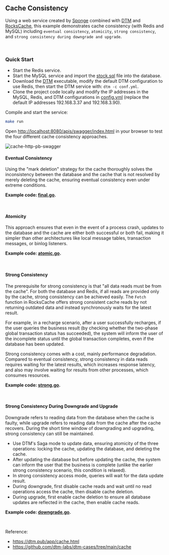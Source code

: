 ## Cache Consistency

Using a web service created by [Sponge](https://github.com/zhufuyi/sponge) combined with [DTM](https://github.com/dtm-labs/dtm) and [RocksCache](https://github.com/dtm-labs/rockscache), this example demonstrates cache consistency (with Redis and MySQL) including `eventual consistency`, `atomicity`, `strong consistency`, and `strong consistency during downgrade and upgrade`.

<br>

### Quick Start

- Start the Redis service.
- Start the MySQL service and import the [stock.sql](test/stock.sql) file into the database.
- Download the [DTM](https://github.com/dtm-labs/dtm/releases/tag/v1.19.0) executable, modify the default DTM configuration to use Redis, then start the DTM service with: `dtm -c conf.yml`.
- Clone the project code locally and modify the IP addresses in the MySQL, Redis, and DTM configurations in [config.yml](configs/stock.yml) (replace the default IP addresses 192.168.3.37 and 192.168.3.90).

Compile and start the service:

```bash
make run
```

Open [http://localhost:8080/apis/swagger/index.html](http://localhost:8080/apis/swagger/index.html) in your browser to test the four different cache consistency approaches.

![cache-http-pb-swagger](https://raw.githubusercontent.com/zhufuyi/sponge_examples/main/assets/cache-http-pb-swagger.png)

#### Eventual Consistency

Using the "mark deletion" strategy for the cache thoroughly solves the inconsistency between the database and the cache that is not resolved by merely deleting the cache, ensuring eventual consistency even under extreme conditions.

**Example code: [final.go](internal/handler/final.go).**

<br>

#### Atomicity

This approach ensures that even in the event of a process crash, updates to the database and the cache are either both successful or both fail, making it simpler than other architectures like local message tables, transaction messages, or binlog listeners.

**Example code: [atomic.go](internal/handler/atomic.go).**

<br>

#### Strong Consistency

The prerequisite for strong consistency is that "all data reads must be from the cache". For both the database and Redis, if all reads are provided only by the cache, strong consistency can be achieved easily. The `Fetch` function in RocksCache offers strong consistent cache reads by not returning outdated data and instead synchronously waits for the latest result.

For example, in a recharge scenario, after a user successfully recharges, if the user queries the business result (by checking whether the two-phase global transaction status has succeeded), the system will inform the user of the incomplete status until the global transaction completes, even if the database has been updated.

Strong consistency comes with a cost, mainly performance degradation. Compared to eventual consistency, strong consistency in data reads requires waiting for the latest results, which increases response latency, and also may involve waiting for results from other processes, which consumes resources.

**Example code: [strong.go](internal/handler/strong.go).**

<br>

#### Strong Consistency During Downgrade and Upgrade

Downgrade refers to reading data from the database when the cache is faulty, while upgrade refers to reading data from the cache after the cache recovers. During the short time window of downgrading and upgrading, strong consistency can still be maintained.

- Use DTM's Saga mode to update data, ensuring atomicity of the three operations: locking the cache, updating the database, and deleting the cache.
- After updating the database but before updating the cache, the system can inform the user that the business is complete (unlike the earlier strong consistency scenario, this condition is relaxed).
- In strong consistency access mode, queries will wait for the data update result.
- During downgrade, first disable cache reads and wait until no read operations access the cache, then disable cache deletion.
- During upgrade, first enable cache deletion to ensure all database updates are reflected in the cache, then enable cache reads.

**Example code: [downgrade.go](internal/handler/downgrade.go).**

<br>

Reference:

- https://dtm.pub/app/cache.html
- https://github.com/dtm-labs/dtm-cases/tree/main/cache
